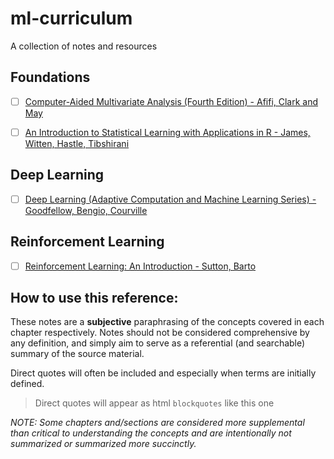 # ml-curriculum
A collection of notes and resources

## Foundations

- [ ] [Computer-Aided Multivariate Analysis (Fourth Edition) - Afifi, Clark and May](multivariate_analysis/chapters)

- [ ] [An Introduction to Statistical Learning with Applications in R - James, Witten, Hastle, Tibshirani](#)

## Deep Learning

- [ ] [Deep Learning (Adaptive Computation and Machine Learning Series) - Goodfellow, Bengio, Courville](deep_learning/chapters)

## Reinforcement Learning

- [ ] [Reinforcement Learning: An Introduction - Sutton, Barto](#)

## How to use this reference:

These notes are a **subjective** paraphrasing of the concepts covered in each chapter respectively. Notes should not be considered comprehensive by any definition, and simply aim to serve as a referential (and searchable) summary of the source material.

Direct quotes will often be included and especially when terms are initially defined.

> Direct quotes will appear as html `blockquotes` like this one

*NOTE: Some chapters and/sections are considered more supplemental than critical to understanding the concepts and are intentionally not summarized or summarized more succinctly.*
